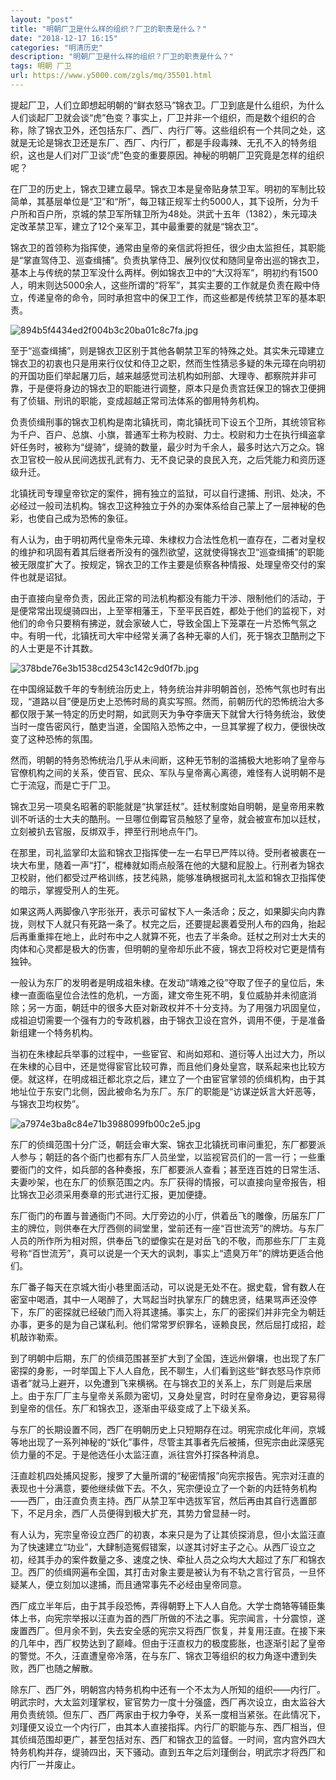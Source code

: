 ```yaml
---
layout: "post"
title: "明朝厂卫是什么样的组织？厂卫的职责是什么？"
date: "2018-12-17 16:15"
categories: "明清历史"
description: "明朝厂卫是什么样的组织？厂卫的职责是什么？"
tags: 明朝 厂卫
url: https://www.y5000.com/zgls/mq/35501.html
---
```






提起厂卫，人们立即想起明朝的“鲜衣怒马”锦衣卫。厂卫到底是什么组织，为什么人们谈起厂卫就会谈“虎”色变？事实上，厂卫并非一个组织，而是数个组织的合称，除了锦衣卫外，还包括东厂、西厂、内行厂等。这些组织有一个共同之处，这就是无论是锦衣卫还是东厂、西厂、内行厂，都是手段毒辣、无孔不入的特务组织，这也是人们对厂卫谈“虎”色变的重要原因。神秘的明朝厂卫究竟是怎样的组织呢？

在厂卫的历史上，锦衣卫建立最早。锦衣卫本是皇帝贴身禁卫军。明初的军制比较简单，其基层单位是“卫”和“所”，每卫辖正规军士约5000人，其下设所，分为千户所和百户所，京城的禁卫军所辖卫所为48处。洪武十五年（1382），朱元璋决定改革禁卫军，建立了12个亲军卫，其中最重要的就是“锦衣卫”。

锦衣卫的首领称为指挥使，通常由皇帝的亲信武将担任，很少由太监担任，其职能是“掌直驾侍卫、巡查缉捕”。负责执掌侍卫、展列仪仗和随同皇帝出巡的锦衣卫，基本上与传统的禁卫军没什么两样。例如锦衣卫中的“大汉将军”，明初约有1500人，明末则达5000余人，这些所谓的“将军”，其实主要的工作就是负责在殿中侍立，传递皇帝的命令，同时承担宫中的保卫工作，而这些都是传统禁卫军的基本职责。

![894b5f4434ed2f004b3c20ba01c8c7fa.jpg](https://img.y5000.com/uploads/allimg/181023/894b5f4434ed2f004b3c20ba01c8c7fa.jpg)

至于“巡查缉捕”，则是锦衣卫区别于其他各朝禁卫军的特殊之处。其实朱元璋建立锦衣卫的初衷也只是用来行仪仗和侍卫之职，然而生性猜忌多疑的朱元璋在向明初的开国功臣们举起屠刀后，越来越感觉司法机构如刑部、大理寺、都察院并非可靠，于是便将身边的锦衣卫的职能进行调整，原本只是负责宫廷保卫的锦衣卫便拥有了侦辑、刑讯的职能，变成超越正常司法体系的御用特务机构。

负责侦缉刑事的锦衣卫机构是南北镇抚司，南北镇抚司下设五个卫所，其统领官称为千户、百户、总旗、小旗，普通军士称为校尉、力士。校尉和力士在执行缉盗拿奸任务时，被称为“缇骑”，缇骑的数量，最少时为千余人，最多时达六万之众。锦衣卫官校一般从民间选拔孔武有力、无不良记录的良民入充，之后凭能力和资历逐级升迁。

北镇抚司专理皇帝钦定的案件，拥有独立的监狱，可以自行逮捕、刑讯、处决，不必经过一般司法机构。锦衣卫这种独立于外的办案体系给自己蒙上了一层神秘的色彩，也使自己成为恐怖的象征。

有人认为，由于明初两代皇帝朱元璋、朱棣权力合法性危机一直存在，二者对皇权的维护和巩固有着其后继者所没有的强烈欲望，这就使得锦衣卫“巡查缉捕”的职能被无限度扩大了。按规定，锦衣卫的工作主要是侦察各种情报、处理皇帝交付的案件也就是诏狱。

由于直接向皇帝负责，因此正常的司法机构都没有能力干涉、限制他们的活动，于是便常常出现缇骑四出，上至宰相藩王，下至平民百姓，都处于他们的监视下，对他们的命令只要稍有拂逆，就会家破人亡，导致全国上下笼罩在一片恐怖气氛之中。有明一代，北镇抚司大牢中经常关满了各种无辜的人们，死于锦衣卫酷刑之下的人士更是不计其数。

![378bde76e3b1538cd2543c142c9d0f7b.jpg](https://img.y5000.com/uploads/allimg/181023/378bde76e3b1538cd2543c142c9d0f7b.jpg)

在中国绵延数千年的专制统治历史上，特务统治并非明朝首创，恐怖气氛也时有出现，“道路以目”便是历史上恐怖时局的真实写照。然而，前朝历代的恐怖统治大多都仅限于某一特定的历史时期，如武则天为争夺李唐天下就曾大行特务统治，致使当时一度告密风行，酷吏当道，全国陷入恐怖之中，一旦其掌握了权力，便很快改变了这种恐怖的氛围。

然而，明朝的特务恐怖统治几乎从未间断，这种无节制的滥捕极大地影响了皇帝与官僚机构之间的关系，使百官、民众、军队与皇帝离心离德，难怪有人说明朝不是亡于流寇，而是亡于厂卫。

锦衣卫另一项臭名昭著的职能就是“执掌廷杖”。廷杖制度始自明朝，是皇帝用来教训不听话的士大夫的酷刑。一旦哪位倒霉官员触怒了皇帝，就会被宣布加以廷杖，立刻被扒去官服，反绑双手，押至行刑地点午门。

在那里，司礼监掌印太监和锦衣卫指挥使一左一右早已严阵以待。受刑者被裹在一块大布里，随着一声“打”，棍棒就如雨点般落在他的大腿和屁股上。行刑者为锦衣卫校尉，他们都受过严格训练，技艺纯熟，能够准确根据司礼太监和锦衣卫指挥使的暗示，掌握受刑人的生死。

如果这两人两脚像八字形张开，表示可留杖下人一条活命；反之，如果脚尖向内靠拢，则杖下人就只有死路一条了。杖完之后，还要提起裹着受刑人布的四角，抬起后再重重摔在地上，此时布中之人就算不死，也去了半条命。廷杖之刑对士大夫的肉体和心灵都是极大的伤害，但明朝的皇帝却乐此不疲，锦衣卫将校对它更是情有独钟。

一般认为东厂的发明者是明成祖朱棣。在发动“靖难之役”夺取了侄子的皇位后，朱棣一直面临皇位合法性的危机，一方面，建文帝生死不明，复位威胁并未彻底消除；另一方面，朝廷中的很多大臣对新政权并不十分支持。为了用强力巩固皇位，成祖迫切需要一个强有力的专政机器，由于锦衣卫设在宫外，调用不便，于是准备新组建一个特务机构。

当初在朱棣起兵举事的过程中，一些宦官、和尚如郑和、道衍等人出过大力，所以在朱棣的心目中，还是觉得宦官比较可靠，而且他们身处皇宫，联系起来也比较方便。就这样，在明成祖迁都北京之后，建立了一个由宦官掌领的侦缉机构，由于其地址位于东安门北侧，因此被命名为东厂。东厂的职能是“访谋逆妖言大奸恶等，与锦衣卫均权势”。

![a7974e3ba8c84e71b3988099fb00c2e5.jpg](https://img.y5000.com/uploads/allimg/181023/a7974e3ba8c84e71b3988099fb00c2e5.jpg)

东厂的侦缉范围十分广泛，朝廷会审大案、锦衣卫北镇抚司审问重犯，东厂都要派人参与；朝廷的各个衙门也都有东厂人员坐堂，以监视官员们的一言一行；一些重要衙门的文件，如兵部的各种奏报，东厂都要派人查看；甚至连百姓的日常生活、夫妻吵架，也在东厂的侦察范围之内。东厂获得的情报，可以直接向皇帝报告，相比锦衣卫必须采用奏章的形式进行汇报，更加便捷。

东厂衙门的布置与普通衙门不同。大厅旁边的小厅，供着岳飞的雕像，历届东厂厂主的牌位，则供奉在大厅西侧的祠堂里，堂前还有一座“百世流芳”的牌坊。与东厂人员的所作所为相对照，供奉岳飞的塑像实在是对岳飞的不敬，而那些东厂厂主竟号称“百世流芳”，真可以说是一个天大的讽刺，事实上“遗臭万年”的牌坊更适合他们。

东厂番子每天在京城大街小巷里面活动，可以说是无处不在。据史载，曾有数人在密室中喝酒，其中一人喝醉了，大骂起当时执掌东厂的魏忠贤，结果骂声还没停下，东厂的密探就已经破门而入将其逮捕。事实上，东厂的密探们并非完全为朝廷办事，更多的是为自己谋私利。他们常常罗织罪名，诬赖良民，然后屈打成招，趁机敲诈勒索。

到了明朝中后期，东厂的侦缉范围甚至扩大到了全国，连远州僻壤，也出现了东厂密探的身影，一时举国上下人人自危，民不聊生，人们看到这些“鲜衣怒马作京师语者”就马上避开，以免遭到飞来横祸。在与锦衣卫的关系上，东厂则是后来居上。由于东厂厂主与皇帝关系颇为密切，又身处皇宫，时时在皇帝身边，更容易得到皇帝的信任。东厂和锦衣卫，逐渐由平级变成了上下级关系。

与东厂的长期设置不同，西厂在明朝历史上只短期存在过。明宪宗成化年间，京城等地出现了一系列神秘的“妖化”事件，尽管主其事者先后被捕，但宪宗由此深感宪侦力量的不足。于是他选任小太监汪直，派往宫外打探各种消息。

汪直趁机四处捕风捉影，搜罗了大量所谓的“秘密情报”向宪宗报告。宪宗对汪直的表现也十分满意，要他继续做下去。不久，宪宗便设立了一个新的内廷特务机构——西厂，由汪直负责主持。西厂从禁卫军中选拔军官，然后再由其自行选置部下，不足月余，西厂人员便得到极大扩充，其势力曾显赫一时。

有人认为，宪宗皇帝设立西厂的初衷，本来只是为了让其侦探消息，但小太监汪直为了快速建立“功业”，大肆制造冤假错案，以遂其讨好主子之心。从西厂设立之初，经其手办的案件数量之多、速度之快、牵扯人员之众均大大超过了东厂和锦衣卫。西厂的侦缉网遍布全国，其打击对象主要是被认为有不轨之言行官员，一旦怀疑某人，便立刻加以逮捕，而且通常事先不必经由皇帝同意。

西厂成立半年后，由于其手段恐怖，弄得朝野上下人人自危。大学士商辂等辅臣集体上书，向宪宗举报以汪直为首的西厂所做的不法之事。宪宗闻言，十分震惊，遂废置西厂。但月余不到，失去安全感的宪宗又将西厂恢复，并复用汪直。在接下来的几年中，西厂权势达到了巅峰。但由于汪直权力的极度膨胀，也逐渐引起了皇帝的警觉。不久，汪直遭皇帝冷落，在与东厂、锦衣卫等组织的权力角逐中遭到失败，西厂也随之解散。

除东厂、西厂外，明朝宫内特务机构中还有一个不太为人所知的组织——内行厂。明武宗时，大太监刘瑾掌权，宦官势力一度十分强盛，西厂再次设立，由太监谷大用负责统领。但东厂、西厂两家由于权力争夺，关系一度相当紧张。在此情况下，刘瑾便又设立一个内行厂，由其本人直接指挥。内行厂的职能与东、西厂相当，但其侦缉范围却更广，甚至包括对东、西厂和锦衣卫的监督。一时间，宫内宫外四大特务机构并存，缇骑四出，天下骚动。直到五年之后刘瑾倒台，明武宗才将西厂和内行厂一并废止。
